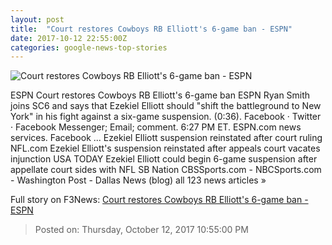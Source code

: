 ```yaml
---
layout: post
title:  "Court restores Cowboys RB Elliott's 6-game ban - ESPN"
date: 2017-10-12 22:55:00Z
categories: google-news-top-stories
---
```


![Court restores Cowboys RB Elliott's 6-game ban - ESPN](http://a2.espncdn.com/combiner/i?img=%2Fphoto%2F2016%2F1117%2Fr152832_1296x729_16%2D9.jpg)

ESPN Court restores Cowboys RB Elliott's 6-game ban ESPN Ryan Smith joins SC6 and says that Ezekiel Elliott should "shift the battleground to New York" in his fight against a six-game suspension. (0:36). Facebook · Twitter · Facebook Messenger; Email; comment. 6:27 PM ET. ESPN.com news services. Facebook ... Ezekiel Elliott suspension reinstated after court ruling NFL.com Ezekiel Elliott's suspension reinstated after appeals court vacates injunction USA TODAY Ezekiel Elliott could begin 6-game suspension after appellate court sides with NFL SB Nation CBSSports.com - NBCSports.com - Washington Post - Dallas News (blog) all 123 news articles »


Full story on F3News: [Court restores Cowboys RB Elliott's 6-game ban - ESPN](http://www.f3nws.com/n/WhrHpH)

> Posted on: Thursday, October 12, 2017 10:55:00 PM
